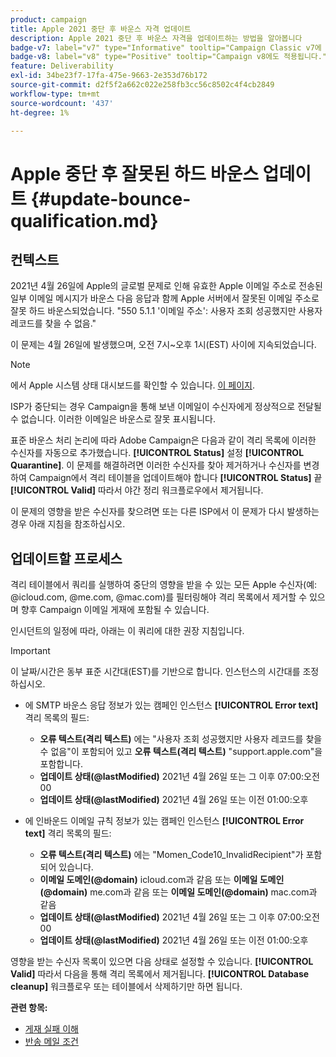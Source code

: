 ```yaml
---
product: campaign
title: Apple 2021 중단 후 바운스 자격 업데이트
description: Apple 2021 중단 후 바운스 자격을 업데이트하는 방법을 알아봅니다
badge-v7: label="v7" type="Informative" tooltip="Campaign Classic v7에 적용"
badge-v8: label="v8" type="Positive" tooltip="Campaign v8에도 적용됩니다."
feature: Deliverability
exl-id: 34be23f7-17fa-475e-9663-2e353d76b172
source-git-commit: d2f5f2a662c022e258fb3cc56c8502c4f4cb2849
workflow-type: tm+mt
source-wordcount: '437'
ht-degree: 1%

---
```


# Apple 중단 후 잘못된 하드 바운스 업데이트 {#update-bounce-qualification.md}

## 컨텍스트

2021년 4월 26일에 Apple의 글로벌 문제로 인해 유효한 Apple 이메일 주소로 전송된 일부 이메일 메시지가 바운스 다음 응답과 함께 Apple 서버에서 잘못된 이메일 주소로 잘못 하드 바운스되었습니다. &quot;550 5.1.1 &#39;이메일 주소&#39;: 사용자 조회 성공했지만 사용자 레코드를 찾을 수 없음.&quot;

이 문제는 4월 26일에 발생했으며, 오전 7시~오후 1시(EST) 사이에 지속되었습니다.

>[!NOTE]
>
>에서 Apple 시스템 상태 대시보드를 확인할 수 있습니다. [이 페이지](https://www.apple.com/support/systemstatus/).

ISP가 중단되는 경우 Campaign을 통해 보낸 이메일이 수신자에게 정상적으로 전달될 수 없습니다. 이러한 이메일은 바운스로 잘못 표시됩니다.

표준 바운스 처리 논리에 따라 Adobe Campaign은 다음과 같이 격리 목록에 이러한 수신자를 자동으로 추가했습니다. **[!UICONTROL Status]** 설정 **[!UICONTROL Quarantine]**. 이 문제를 해결하려면 이러한 수신자를 찾아 제거하거나 수신자를 변경하여 Campaign에서 격리 테이블을 업데이트해야 합니다 **[!UICONTROL Status]** 끝 **[!UICONTROL Valid]** 따라서 야간 정리 워크플로우에서 제거됩니다.

이 문제의 영향을 받은 수신자를 찾으려면 또는 다른 ISP에서 이 문제가 다시 발생하는 경우 아래 지침을 참조하십시오.

## 업데이트할 프로세스

격리 테이블에서 쿼리를 실행하여 중단의 영향을 받을 수 있는 모든 Apple 수신자(예: @icloud.com, @me.com, @mac.com)를 필터링해야 격리 목록에서 제거할 수 있으며 향후 Campaign 이메일 게재에 포함될 수 있습니다.

인시던트의 일정에 따라, 아래는 이 쿼리에 대한 권장 지침입니다.

>[!IMPORTANT]
>
>이 날짜/시간은 동부 표준 시간대(EST)를 기반으로 합니다. 인스턴스의 시간대를 조정하십시오.

* 에 SMTP 바운스 응답 정보가 있는 캠페인 인스턴스 **[!UICONTROL Error text]** 격리 목록의 필드:

   * **오류 텍스트(격리 텍스트)** 에는 &quot;사용자 조회 성공했지만 사용자 레코드를 찾을 수 없음&quot;이 포함되어 있고 **오류 텍스트(격리 텍스트)** &quot;support.apple.com&quot;을 포함합니다.
   * **업데이트 상태(@lastModified)** 2021년 4월 26일 또는 그 이후 07:00:오전 00
   * **업데이트 상태(@lastModified)** 2021년 4월 26일 또는 이전 01:00:오후

* 에 인바운드 이메일 규칙 정보가 있는 캠페인 인스턴스 **[!UICONTROL Error text]** 격리 목록의 필드:

   * **오류 텍스트(격리 텍스트)** 에는 &quot;Momen_Code10_InvalidRecipient&quot;가 포함되어 있습니다.
   * **이메일 도메인(@domain)** icloud.com과 같음 또는 **이메일 도메인(@domain)** me.com과 같음 또는 **이메일 도메인(@domain)** mac.com과 같음
   * **업데이트 상태(@lastModified)** 2021년 4월 26일 또는 그 이후 07:00:오전 00
   * **업데이트 상태(@lastModified)** 2021년 4월 26일 또는 이전 01:00:오후

영향을 받는 수신자 목록이 있으면 다음 상태로 설정할 수 있습니다. **[!UICONTROL Valid]** 따라서 다음을 통해 격리 목록에서 제거됩니다. **[!UICONTROL Database cleanup]** 워크플로우 또는 테이블에서 삭제하기만 하면 됩니다.

**관련 항목:**
* [게재 실패 이해](understanding-delivery-failures.md)
* [반송 메일 조건](understanding-delivery-failures.md#bounce-mail-qualification)
